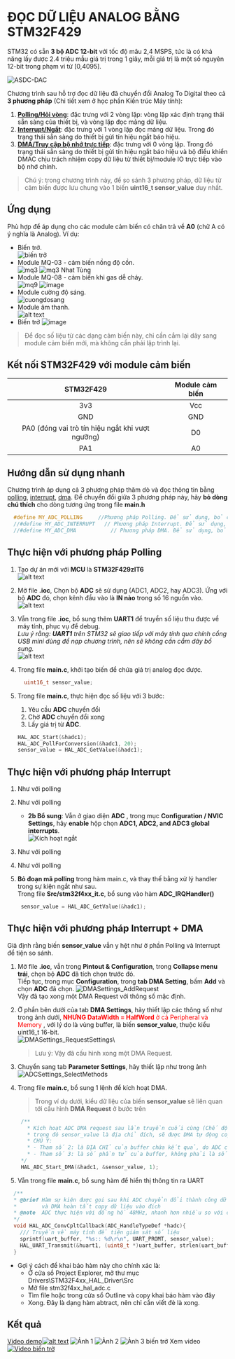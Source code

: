 # ĐỌC DỮ LIỆU ANALOG BẰNG STM32F429

STM32 có sẵn __3 bộ ADC 12-bit__ với tốc độ mâu 2,4 MSPS, tức là có khả năng lấy được 2.4 triệu mẫu giá trị trong 1 giây, mỗi giá trị là một số nguyên 12-bit trong phạm vi từ [0,4095].

![ASDC-DAC](./assets/adcdac.png)

Chương trình sau hỗ trợ đọc dữ liệu đã chuyển đổi Analog To Digital theo cả **3 phương pháp** (Chi tiết xem ở học phần Kiến trúc Máy tính):

1. [__Polling/Hỏi vòng__](#thực-hiện-với-phương-pháp-polling): đặc trưng với 2 vòng lặp: vòng lặp xác định trạng thái sẵn sàng của thiết bị, và vòng lặp đọc mảng dữ liệu.
2. [__Interrupt/Ngắt__](#thực-hiện-với-phương-pháp-interrupt): đặc trưng với 1 vòng lặp đọc mảng dữ liệu. Trong đó trạng thái sẵn sàng do thiết bị gửi tín hiệu ngắt báo hiệu.
3. [__DMA/Truy cập bộ nhớ trực tiếp__](#thực-hiện-với-phương-pháp-interrupt--dma): đặc trưng với 0 vòng lặp. Trong đó trạng thái sẵn sàng do thiết bị gửi tín hiệu ngắt báo hiệu và bộ điều khiển DMAC chịu trách nhiệm copy dữ liệu từ thiết bị/module IO trực tiếp vào bộ nhớ chính.

>Chú ý: trong chương trình này, để so sánh 3 phương pháp, dữ liệu từ cảm biến được lưu chung vào 1 biến __uint16_t sensor_value__ duy nhất.

## Ứng dụng

Phù hợp để áp dụng cho các module cảm biến có chân trả về __A0__ (chữ A có ý nghĩa là Analog). Ví dụ:

- Biến trở.\
  ![biến trở](./assets/bientro.png)
- Module MQ-03 - cảm biến nồng độ cồn.\
  ![mq3](./assets/mq3.png) ![mq3 Nhat Tùng](https://github.com/user-attachments/assets/98fe88d2-aee9-4a0e-8f5d-7082ebc360f3)
- Module MQ-08 - cảm biến khi gas dễ cháy.\
  ![mq9](./assets/mq9.png)  ![image](https://github.com/user-attachments/assets/2367c400-e131-48d5-8e5f-0908d917b80f)
- Module cường độ sáng.\
  ![cuongdosang](./assets/cuongdosang.png)
- Module âm thanh.\
  ![alt text](./assets/amthanh.png)
- Biến trở
  ![image](https://github.com/user-attachments/assets/13cf20cc-ebb3-41a0-ae95-0c4f8d199d9f)

> Để đọc số liệu từ các dạng cảm biến này, chỉ cần cắm lại dây sang module cảm biến mới, mà không cần phải lập trình lại.

## Kết nối STM32F429 với module cảm biến

|STM32F429|Module cảm biến|
|:--:|:--:|
|3v3|Vcc|
|GND|GND|
|PA0 (đóng vai trò tín hiệu ngắt khi vượt ngưỡng)|D0|
|PA1|A0|

## Hướng dẫn sử dụng nhanh

Chương trình áp dụng cả 3 phương pháp thăm dò và đọc thông tin bằng [polling](#thực-hiện-với-phương-pháp-polling), [interrupt](#thực-hiện-với-phương-pháp-interrupt), [dma](#thực-hiện-với-phương-pháp-interrupt--dma). Để chuyển đổi giữa 3 phương pháp này, hãy __bỏ dòng chú thích__ cho dòng tương ứng trong file __main.h__

```C
  #define MY_ADC_POLLING     //Phương pháp Polling. Để sử dụng, bỏ comment dòng lệnh này và recomment  2 define còn lại
  //#define MY_ADC_INTERRUPT   // Phương pháp Interrupt. Để sử dụng, bỏ comment dòng lệnh này và recomment  2 define còn lại
  //#define MY_ADC_DMA           // Phương pháp DMA. Để sử dụng, bỏ comment dòng lệnh này và recomment 2 define còn lại
```

## Thực hiện với phương pháp Polling

1. Tạo dự án mới với __MCU__ là __STM32F429zIT6__\
  ![alt text](./assets/newproject_with_mcu.png)
2. Mở file __.ioc__, Chọn bộ __ADC__ sẽ sử dụng (ADC1, ADC2, hay ADC3). Ứng với bộ __ADC__ đó, chọn kênh đầu vào là __IN nào__ trong số 16 nguồn vào.\
  ![alt text](./assets/selectadc.png)
3. Vẫn trong file __.ioc__, bổ sung thêm __UART1__ để truyền số liệu thu được về máy tính, phục vụ để debug.\
  *Lưu ý rằng: __UART1__ trên STM32 sẽ giao tiếp với máy tính qua chính cổng USB mini dùng để nạp chương trình, nên sẽ không cần cắm dây bổ sung.*\
  ![alt text](./assets/caidatuart1.png)

4. Trong file __main.c__, khởi tạo biến để chứa giá trị analog đọc được.

    ```C
      uint16_t sensor_value;
    ```

5. Trong file __main.c__, thực hiện đọc số liệu với 3 bước:
    1. Yêu cầu __ADC__ chuyển đổi
    2. Chờ __ADC__ chuyển đổi xong
    3. Lấy giá trị từ __ADC__.
  
    ```C
    HAL_ADC_Start(&hadc1);
    HAL_ADC_PollForConversion(&hadc1, 20);
    sensor_value = HAL_ADC_GetValue(&hadc1);
    ```

## Thực hiện với phương pháp Interrupt

1. Như với polling
2. Như với polling
    - __2b Bổ sung__: Vẫn ở giao diện __ADC__ , trong mục __Configuration / NVIC Settings__, hãy __enable__ hộp chọn __ADC1, ADC2, and ADC3 global interrupts__.\
    ![Kích hoạt ngắt](./assets/enableint.png)
3. Như với polling
4. Như với polling
5. __Bỏ đoạn mã polling__ trong hàm main.c, và thay thế bằng xử lý handler trong sự kiện ngắt như sau.\
   Trong file __Src/stm32f4xx_it.c__, bổ sung vào hàm __ADC_IRQHandler()__

   ```C
    sensor_value = HAL_ADC_GetValue(&hadc1);
   ```

## Thực hiện với phương pháp Interrupt + DMA

Giả định rằng biến __sensor_value__ vẫn y hệt như ở phần Polling và Interrupt để tiện so sánh.

1. Mở file __.ioc__, vẫn trong __Pintout & Configuration__, trong __Collapse menu trái__, chọn bộ __ADC__ đã tích chọn trước đó.\
   Tiếp tục, trong mục __Configuration__, trong __tab DMA Setting__, bấm __Add__ và chọn __ADC__ đã chọn.
   ![DMASettings_AddRequest](./assets/DMASettings_AddRequest.png)\
   Vậy đã tạo xong một DMA Request với thông số mặc định.
2. Ở phần bên dưới của tab __DMA Settings__, hãy thiết lập các thông số như trong ảnh dưới, <span style="color:red"> __NHƯNG DataWidth = HalfWord__ ở cả Peripheral và Memory </span>, với lý do là vùng buffer, là biến  __sensor_value__, thuộc kiểu uint16_t 16-bit. \
    ![DMASettings_RequestSettings](./assets/DMASettings_RequestSettings.png)\
    > Lưu ý: 
    Vậy đã cấu hình xong một DMA Request.
3. Chuyển sang tab __Parameter Settings__, hãy thiết lập như trong ảnh\
   ![ADCSettings_SelectMethods](./assets/ADCSettings_SelectMethods.png)

4. Trong file __main.c__, bổ sung 1 lệnh để kích hoạt DMA. 
   > Trong ví dụ dưới, kiểu dữ liệu của biến __sensor_value__ sẽ liên quan tới cấu hình __DMA Request__ ở bước trên

   ```C
    /**
      * Kích hoạt ADC DMA request sau lần truyền cuối cùng (Chế độ Single-ADC) và kích hoạt thiết bị ngoại vi ADC,
      * trong đó sensor_value là địa chỉ đích, sẽ được DMA tự động copy dữ liệu từ thiết bị ngoại vi vào đó.
      * CHÚ Ý:
      * - Tham số 2: là ĐỊA CHỈ của buffer chứa kết quả, do ADC chuyển đổi và được DMAC copy vào.
      * - Tham số 3: là số phần tử của buffer, không phải là số byte. Ví dụ uint16_t buffer[20] thì tham số này là 20.
    */
    HAL_ADC_Start_DMA(&hadc1, &sensor_value, 1);
   ```

5. Vẫn trong file __main.c__, bổ sung hàm để hiển thị thông tin ra UART

  ```C
    /**
    * @brief Hàm sự kiện được gọi sau khi ADC chuyển đổi thành công dữ liệu
    *        và DMA hoàn tất copy dữ liệu vào đich
    * @note  ADC thực hiện với đồng hồ 48MHz, nhanh hơn nhiều so với core 12Mhz,
    */
    void HAL_ADC_ConvCpltCallback(ADC_HandleTypeDef *hadc){
      /// Truyền về máy tính để tiện giám sát số liệu
      sprintf(uart_buffer, "%s:: %d\r\n", UART_PROMT, sensor_value);
      HAL_UART_Transmit(&huart1, (uint8_t *)uart_buffer, strlen(uart_buffer), HAL_MAX_DELAY);
    }   
   ```

- Gợi ý cách để khai báo hàm này cho chính xác là:
  - Ở cửa sổ Project Explorer, mở thư mục Drivers\STM32F4xx_HAL_Driver\Src
  - Mở file stm32f4xx_hal_adc.c
  - Tìm file hoặc trong cửa sổ Outline và copy khai báo hàm vào đây
  - Xong. Đây là dạng hàm abtract, nên chỉ cần viết đè là xong.

## Kết quả

   [Video demo![alt text](./assets/video_demo.png)](https://youtube.com/shorts/wBLDlglATeg)
   ![Ảnh 1](./assets/20250403_183009.jpg)
   ![Ảnh 2](./assets/20250403_183027.jpg)
   ![Ảnh 3 biến trở](https://github.com/user-attachments/assets/4e08532e-f322-4908-821e-e8539aff1d78)
   Xem video [![Video biến trở](https://github.com/user-attachments/assets/fc247189-9e6f-4907-85a7-31dabba57f1d)](https://youtube.com/shorts/AHpfNx5uESY?feature=share)